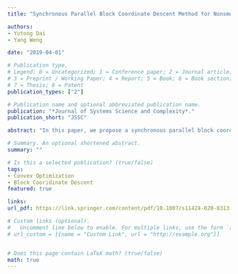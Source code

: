 ```yaml
---
title: "Synchronous Parallel Block Coordinate Descent Method for Nonsmooth Convex Function Minimization (JSSC, 2019)"

authors:
- Yutong Dai
- Yang Weng

date: "2019-04-01"

# Publication type.
# Legend: 0 = Uncategorized; 1 = Conference paper; 2 = Journal article;
# 3 = Preprint / Working Paper; 4 = Report; 5 = Book; 6 = Book section;
# 7 = Thesis; 8 = Patent
publication_types: ["2"]

# Publication name and optional abbreviated publication name.
publication: "*Journal of Systems Science and Complexity*."
publication_short: "JSSC"

abstract: "In this paper, we propose a synchronous parallel block coordinate descent algorithm(PSUM) for minimizing a composite function, which consists of a smooth convex function plus a non-smooth but separable convex function. Due to the generalization of our method, some existing synchronous parallel algorithms can be considered as special cases. To tackle high dimensional problems, we further develop a randomized variant, which randomly update some blocks of coordinates at each round of computation. Both proposed parallel algorithms are proven to have sub-linear convergence rate under rather mild assumptions. The numerical experiments on solving the large scale regularized logistic regression with $l_1$ norm penalty show that the implementation is quite efficient. We conclude with explanation on the observed experimental results and discussion on the potential improvements."

# Summary. An optional shortened abstract.
summary: ""

# Is this a selected publication? (true/false)
tags:
- Convex Optimization
- Block Cooridinate Descent
featured: true

links:
url_pdf: https://link.springer.com/content/pdf/10.1007/s11424-020-8313-y.pdf

# Custom links (optional).
#   Uncomment line below to enable. For multiple links, use the form `[{...}, {...}, {...}]`.
# url_custom = [{name = "Custom Link", url = "http://example.org"}]


# Does this page contain LaTeX math? (true/false)
math: true
---
```

